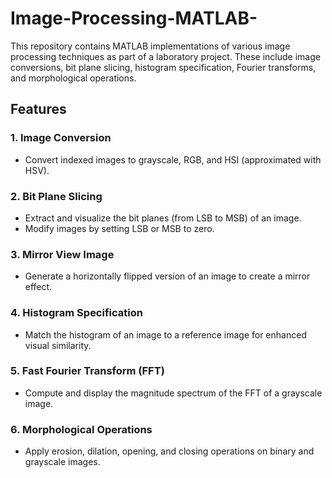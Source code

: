 # Image-Processing-MATLAB-
This repository contains MATLAB implementations of various image processing techniques as part of a laboratory project. These include image conversions, bit plane slicing, histogram specification, Fourier transforms, and morphological operations.

## Features

### 1. Image Conversion
- Convert indexed images to grayscale, RGB, and HSI (approximated with HSV).

### 2. Bit Plane Slicing
- Extract and visualize the bit planes (from LSB to MSB) of an image.
- Modify images by setting LSB or MSB to zero.

### 3. Mirror View Image
- Generate a horizontally flipped version of an image to create a mirror effect.

### 4. Histogram Specification
- Match the histogram of an image to a reference image for enhanced visual similarity.

### 5. Fast Fourier Transform (FFT)
- Compute and display the magnitude spectrum of the FFT of a grayscale image.

### 6. Morphological Operations
- Apply erosion, dilation, opening, and closing operations on binary and grayscale images.
